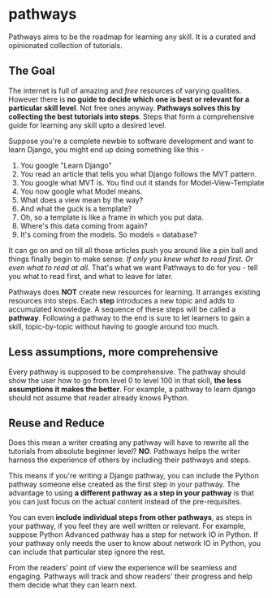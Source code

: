 # pathways
Pathways aims to be the roadmap for learning any skill. It is a curated and opinionated collection of tutorials.

## The Goal
The internet is full of amazing and *free* resources of varying qualities. However there is **no guide to decide which one is best or relevant for a particular skill level**. Not free ones anyway. **Pathways solves this by collecting the best tutorials into steps**. Steps that form a comprehensive guide for learning any skill upto a desired level.

Suppose you're a complete newbie to software development and want to learn Django, you might end up doing something like this - 

1. You google "Learn Django"
2. You read an article that tells you what Django follows the MVT pattern.
3. You google what MVT is. You find out it stands for Model-View-Template
4. You now google what Model means.
5. What does a view mean by the way?
6. And what the guck is a template?
7. Oh, so a template is like a frame in which you put data.
8. Where's this data coming from again?
9. It's coming from the models. So models = database?

It can go on and on till all those articles push you around like a pin ball and things finally begin to make sense. *If only you knew what to read first. Or even what to read at all*. That's what we want Pathways to do for you - tell you what to read first, and what to leave for later.

Pathways does **NOT** create new resources for learning. It arranges existing resources into steps. Each **step** introduces a new topic and adds to accumulated knowledge. A sequence of these steps will be called a **pathway**. Following a pathway to the end is sure to let learners to gain a skill, topic-by-topic without having to google around too much.

## Less assumptions, more comprehensive
Every pathway is supposed to be comprehensive. The pathway should show the user how to go from level 0 to level 100 in that skill, **the less assumptions it makes the better**. For example, a pathway to learn django should not assume that reader already knows Python.

## Reuse and Reduce
Does this mean a writer creating any pathway will have to rewrite all the tutorials from absolute beginner level? **NO**. Pathways helps the writer harness the experience of others by including their pathways and steps.

This means if you're writing a Django pathway, you can include the Python pathway someone else created as the first step in your pathway. The advantage to using **a different pathway as a step in your pathway** is that you can just focus on the actual content instead of the pre-requisites.

You can even **include individual steps from other pathways**, as steps in your pathway, if you feel they are well written or relevant. For example, suppose Python Advanced pathway has a step for network IO in Python. If your pathway only needs the user to know about network IO in Python, you can include that particular step ignore the rest.

From the readers' point of view the experience will be seamless and engaging. Pathways will track and show readers' their progress and help them decide what they can learn next.
